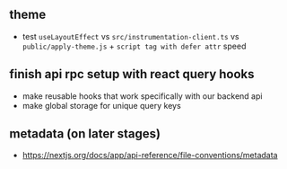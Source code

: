 ## theme
- test `useLayoutEffect` vs `src/instrumentation-client.ts` vs `public/apply-theme.js` + `script tag with defer attr` speed

## finish api rpc setup with react query hooks
- make reusable hooks that work specifically with our backend api
- make global storage for unique query keys

## metadata (on later stages)
- https://nextjs.org/docs/app/api-reference/file-conventions/metadata
